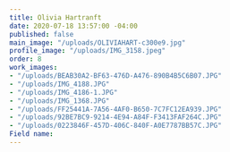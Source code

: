 ```yaml
---
title: Olivia Hartranft
date: 2020-07-18 13:57:00 -04:00
published: false
main_image: "/uploads/OLIVIAHART-c300e9.jpg"
profile_image: "/uploads/IMG_3158.jpeg"
order: 8
work_images:
- "/uploads/BEAB30A2-BF63-476D-A476-890B4B5C6B07.JPG"
- "/uploads/IMG_4188.JPG"
- "/uploads/IMG_4186-1.JPG"
- "/uploads/IMG_1368.JPG"
- "/uploads/FF25441A-7A56-4AF0-B650-7C7FC12EA939.JPG"
- "/uploads/92BE7BC9-9214-4E94-A84F-F3413FAF264C.JPG"
- "/uploads/0223846F-457D-406C-840F-A0E7787BB57C.JPG"
Field name: 
---
```


